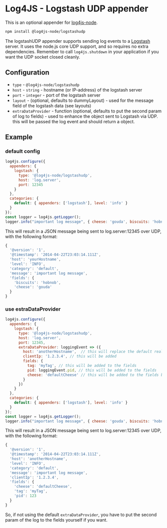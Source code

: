 # Log4JS - Logstash UDP appender

This is an optional appender for [log4js-node](https://log4js-node.github.io/log4js-node/).
```bash
npm install @log4js-node/logstashudp
```

The logstashUDP appender supports sending log events to a [Logstash](https://www.elastic.co/products/logstash) server. It uses the node.js core UDP support, and so requires no extra dependencies. Remember to call `log4js.shutdown` in your application if you want the UDP socket closed cleanly.

## Configuration

* `type` - `@log4js-node/logstashudp`
* `host` - `string` - hostname (or IP-address) of the logstash server
* `port` - `integer` - port of the logstash server
* `layout` - (optional, defaults to dummyLayout) - used for the message field of the logstash data (see layouts)
* `extraDataProvider` - function (optional, defaults to put the second param of log to fields) - used to enhance the object sent to Logstash via UDP. this will be passed the log event and should return a object.

## Example
### default config
```javascript
log4js.configure({
  appenders: {
    logstash: {
      type: '@log4js-node/logstashudp',
      host: 'log.server',
      port: 12345
    }
  },
  categories: {
    default: { appenders: ['logstash'], level: 'info' }
  }
});
const logger = log4js.getLogger();
logger.info("important log message", { cheese: 'gouda', biscuits: 'hobnob' });
```
This will result in a JSON message being sent to log.server:12345 over UDP, with the following format:
```javascript
{
  '@version': '1',
  '@timestamp': '2014-04-22T23:03:14.111Z',
  'host': 'yourHostname',
  'level': 'INFO',
  'category': 'default',
  'message': 'important log message',
  'fields': {
    'biscuits': 'hobnob',
    'cheese': 'gouda'
  }
}
```
### use estraDataProvider
```javascript
log4js.configure({
  appenders: {
    logstash: {
      type: '@log4js-node/logstashudp',
      host: 'log.server',
      port: 12345,
      extraDataProvider: loggingEvent => ({
        host: 'anotherHostname',  // this will replace the default real host
        clientIp: '1.2.3.4', // this will be added
        fields: {
          tag: 'myTag', // this will be added to the fields
          pid: loggingEvent.pid, // this will be added to the fields
          cheese: 'defaultCheese' // this will be added to the fields but will not be replaced in this example
        }
      })
    }
  },
  categories: {
    default: { appenders: ['logstash'], level: 'info' }
  }
});
const logger = log4js.getLogger();
logger.info("important log message", { cheese: 'gouda', biscuits: 'hobnob' });
```
This will result in a JSON message being sent to log.server:12345 over UDP, with the following format:
```javascript
{
  '@version': '1',
  '@timestamp': '2014-04-22T23:03:14.111Z',
  'host': 'anotherHostname',
  'level': 'INFO',
  'category': 'default',
  'message': 'important log message',
  'clientIp': '1.2.3.4',
  'fields': {
    'cheese': 'defaultCheese',
    'tag': 'myTag',
    'pid': 123
  }
}
```
So, if not using the default `extraDataProvider`, you have to put the second param of the log to the fields yourself if you want.
